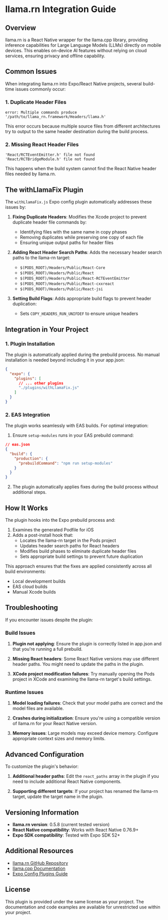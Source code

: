 # llama.rn Integration Guide

## Overview

llama.rn is a React Native wrapper for the llama.cpp library, providing inference capabilities for Large Language Models (LLMs) directly on mobile devices. This enables on-device AI features without relying on cloud services, ensuring privacy and offline capability.

## Common Issues

When integrating llama.rn into Expo/React Native projects, several build-time issues commonly occur:

### 1. Duplicate Header Files

```
error: Multiple commands produce '/path/to/llama_rn.framework/Headers/llama.h'
```

This error occurs because multiple source files from different architectures try to output to the same header destination during the build process. 

### 2. Missing React Header Files

```
'React/RCTEventEmitter.h' file not found
'React/RCTBridgeModule.h' file not found
```

This happens when the build system cannot find the React Native header files needed by llama.rn.

## The withLlamaFix Plugin

The `withLlamaFix.js` Expo config plugin automatically addresses these issues by:

1. **Fixing Duplicate Headers**: Modifies the Xcode project to prevent duplicate header file commands by:
   - Identifying files with the same name in copy phases
   - Removing duplicates while preserving one copy of each file
   - Ensuring unique output paths for header files

2. **Adding React Header Search Paths**: Adds the necessary header search paths to the llama-rn target:
   - `$(PODS_ROOT)/Headers/Public/React-Core`
   - `$(PODS_ROOT)/Headers/Public/React`
   - `$(PODS_ROOT)/Headers/Public/React-RCTEventEmitter`
   - `$(PODS_ROOT)/Headers/Public/React-cxxreact`
   - `$(PODS_ROOT)/Headers/Public/React-jsi`

3. **Setting Build Flags**: Adds appropriate build flags to prevent header duplication:
   - Sets `COPY_HEADERS_RUN_UNIFDEF` to ensure unique headers

## Integration in Your Project

### 1. Plugin Installation

The plugin is automatically applied during the prebuild process. No manual installation is needed beyond including it in your app.json:

```json
{
  "expo": {
    "plugins": [
      // ... other plugins
      "./plugins/withLlamaFix.js"
    ]
  }
}
```

### 2. EAS Integration

The plugin works seamlessly with EAS builds. For optimal integration:

1. Ensure `setup-modules` runs in your EAS prebuild command:

```json
// eas.json
{
  "build": {
    "production": {
      "prebuildCommand": "npm run setup-modules"
    }
  }
}
```

2. The plugin automatically applies fixes during the build process without additional steps.

## How It Works

The plugin hooks into the Expo prebuild process and:

1. Examines the generated Podfile for iOS
2. Adds a post-install hook that:
   - Locates the llama-rn target in the Pods project
   - Updates header search paths for React headers
   - Modifies build phases to eliminate duplicate header files
   - Sets appropriate build settings to prevent future duplication

This approach ensures that the fixes are applied consistently across all build environments:
- Local development builds
- EAS cloud builds
- Manual Xcode builds

## Troubleshooting

If you encounter issues despite the plugin:

### Build Issues

1. **Plugin not applying**: Ensure the plugin is correctly listed in app.json and that you're running a full prebuild.

2. **Missing React headers**: Some React Native versions may use different header paths. You might need to update the paths in the plugin.

3. **XCode project modification failures**: Try manually opening the Pods project in XCode and examining the llama-rn target's build settings.

### Runtime Issues

1. **Model loading failures**: Check that your model paths are correct and the model files are available.

2. **Crashes during initialization**: Ensure you're using a compatible version of llama.rn for your React Native version.

3. **Memory issues**: Large models may exceed device memory. Configure appropriate context sizes and memory limits.

## Advanced Configuration

To customize the plugin's behavior:

1. **Additional header paths**: Edit the `react_paths` array in the plugin if you need to include additional React Native components.

2. **Supporting different targets**: If your project has renamed the llama-rn target, update the target name in the plugin.

## Versioning Information

- **llama.rn version**: 0.5.8 (current tested version)
- **React Native compatibility**: Works with React Native 0.76.9+
- **Expo SDK compatibility**: Tested with Expo SDK 52+

## Additional Resources

- [llama.rn GitHub Repository](https://github.com/mybigday/llama.rn)
- [llama.cpp Documentation](https://github.com/ggerganov/llama.cpp)
- [Expo Config Plugins Guide](https://docs.expo.dev/guides/config-plugins/)

## License

This plugin is provided under the same license as your project. The documentation and code examples are available for unrestricted use within your project. 